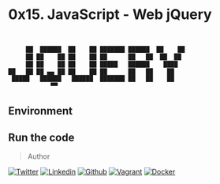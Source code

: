 # 0x15. JavaScript - Web jQuery

```bash


     ██  ██████  ██    ██ ███████ ██████  ██    ██ 
     ██ ██    ██ ██    ██ ██      ██   ██  ██  ██  
     ██ ██    ██ ██    ██ █████   ██████    ████  
██   ██ ██ ▄▄ ██ ██    ██ ██      ██   ██    ██  
 █████   ██████   ██████  ███████ ██   ██    ██ 
            ▀▀                                  
```

## Environment

## Run the code

> Author
<!-- twitter -->
[![Twitter](https://img.shields.io/twitter/follow/ralex_uy?style=social)](https://twitter.com/ralex_uy) <!-- linkedin --> [![Linkedin](https://img.shields.io/badge/LinkedIn-+22K-blue?style=social&logo=linkedin)](https://www.linkedin.com/in/ronald-rivero/) <!-- github --> [![Github](https://img.shields.io/github/followers/ralexrivero?style=social)](https://github.com/ralexrivero/) <!-- vagrant --> [![Vagrant](https://img.shields.io/static/v1?label=&message=Vagrant%20Profile&color=1868F2&logo=vagrant&labelColor=2F333A)](https://app.vagrantup.com/ralexrivero) <!-- docker --> [![Docker](https://img.shields.io/static/v1?label=&message=Docker%20Profile&color=2496ED&logo=Docker&labelColor=2F333A)](https://hub.docker.com/u/ralexrivero)
